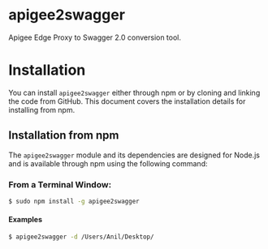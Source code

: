 # apigee2swagger
Apigee Edge Proxy to Swagger 2.0 conversion tool.

# Installation

You can install `apigee2swagger` either through npm or by cloning and linking the code from GitHub.  This document covers the installation details for installing from npm.

## Installation from npm

The `apigee2swagger` module and its dependencies are designed for Node.js and is available through npm using the following command:

### From a Terminal Window:
```bash
$ sudo npm install -g apigee2swagger
```


#### Examples

```bash
$ apigee2swagger -d /Users/Anil/Desktop/
```


